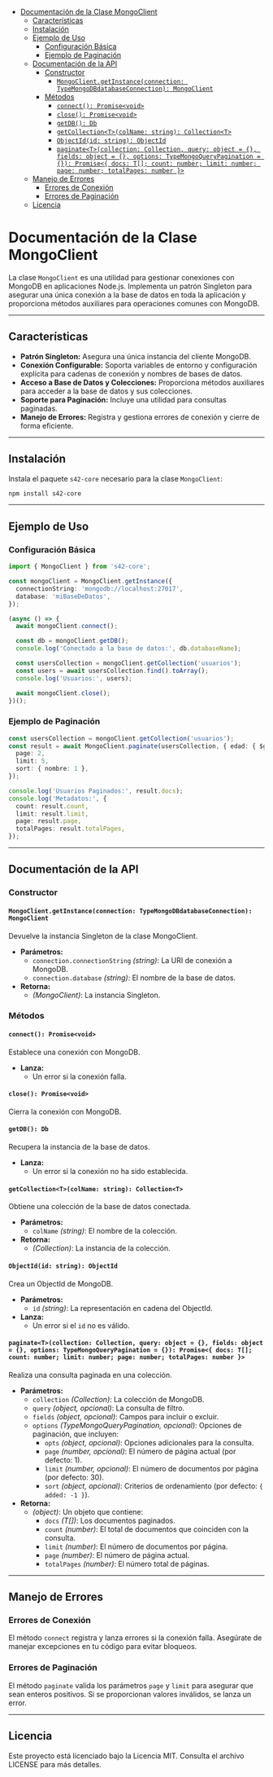 - [Documentación de la Clase MongoClient](#documentación-de-la-clase-mongoclient)
	- [Características](#características)
	- [Instalación](#instalación)
	- [Ejemplo de Uso](#ejemplo-de-uso)
		- [Configuración Básica](#configuración-básica)
		- [Ejemplo de Paginación](#ejemplo-de-paginación)
	- [Documentación de la API](#documentación-de-la-api)
		- [Constructor](#constructor)
			- [`MongoClient.getInstance(connection: TypeMongoDBdatabaseConnection): MongoClient`](#mongoclientgetinstanceconnection-typemongodbdatabaseconnection-mongoclient)
		- [Métodos](#métodos)
			- [`connect(): Promise<void>`](#connect-promisevoid)
			- [`close(): Promise<void>`](#close-promisevoid)
			- [`getDB(): Db`](#getdb-db)
			- [`getCollection<T>(colName: string): Collection<T>`](#getcollectiontcolname-string-collectiont)
			- [`ObjectId(id: string): ObjectId`](#objectidid-string-objectid)
			- [`paginate<T>(collection: Collection, query: object = {}, fields: object = {}, options: TypeMongoQueryPagination = {}): Promise<{ docs: T[]; count: number; limit: number; page: number; totalPages: number }>`](#paginatetcollection-collection-query-object---fields-object---options-typemongoquerypagination---promise-docs-t-count-number-limit-number-page-number-totalpages-number-)
	- [Manejo de Errores](#manejo-de-errores)
		- [Errores de Conexión](#errores-de-conexión)
		- [Errores de Paginación](#errores-de-paginación)
	- [Licencia](#licencia)


# Documentación de la Clase MongoClient

La clase `MongoClient` es una utilidad para gestionar conexiones con MongoDB en aplicaciones Node.js. Implementa un patrón Singleton para asegurar una única conexión a la base de datos en toda la aplicación y proporciona métodos auxiliares para operaciones comunes con MongoDB.

---

## Características

- **Patrón Singleton:** Asegura una única instancia del cliente MongoDB.
- **Conexión Configurable:** Soporta variables de entorno y configuración explícita para cadenas de conexión y nombres de bases de datos.
- **Acceso a Base de Datos y Colecciones:** Proporciona métodos auxiliares para acceder a la base de datos y sus colecciones.
- **Soporte para Paginación:** Incluye una utilidad para consultas paginadas.
- **Manejo de Errores:** Registra y gestiona errores de conexión y cierre de forma eficiente.

---

## Instalación

Instala el paquete `s42-core` necesario para la clase `MongoClient`:

```bash
npm install s42-core
```

---

## Ejemplo de Uso

### Configuración Básica

```typescript
import { MongoClient } from 's42-core';

const mongoClient = MongoClient.getInstance({
  connectionString: 'mongodb://localhost:27017',
  database: 'miBaseDeDatos',
});

(async () => {
  await mongoClient.connect();

  const db = mongoClient.getDB();
  console.log('Conectado a la base de datos:', db.databaseName);

  const usersCollection = mongoClient.getCollection('usuarios');
  const users = await usersCollection.find().toArray();
  console.log('Usuarios:', users);

  await mongoClient.close();
})();
```

### Ejemplo de Paginación

```typescript
const usersCollection = mongoClient.getCollection('usuarios');
const result = await MongoClient.paginate(usersCollection, { edad: { $gt: 18 } }, {}, {
  page: 2,
  limit: 5,
  sort: { nombre: 1 },
});

console.log('Usuarios Paginados:', result.docs);
console.log('Metadatos:', {
  count: result.count,
  limit: result.limit,
  page: result.page,
  totalPages: result.totalPages,
});
```

---

## Documentación de la API

### Constructor

#### `MongoClient.getInstance(connection: TypeMongoDBdatabaseConnection): MongoClient`

Devuelve la instancia Singleton de la clase MongoClient.

- **Parámetros:**
  - `connection.connectionString` *(string)*: La URI de conexión a MongoDB.
  - `connection.database` *(string)*: El nombre de la base de datos.
- **Retorna:**
  - *(MongoClient)*: La instancia Singleton.

### Métodos

#### `connect(): Promise<void>`

Establece una conexión con MongoDB.

- **Lanza:**
  - Un error si la conexión falla.

#### `close(): Promise<void>`

Cierra la conexión con MongoDB.

#### `getDB(): Db`

Recupera la instancia de la base de datos.

- **Lanza:**
  - Un error si la conexión no ha sido establecida.

#### `getCollection<T>(colName: string): Collection<T>`

Obtiene una colección de la base de datos conectada.

- **Parámetros:**
  - `colName` *(string)*: El nombre de la colección.
- **Retorna:**
  - *(Collection<T>)*: La instancia de la colección.

#### `ObjectId(id: string): ObjectId`

Crea un ObjectId de MongoDB.

- **Parámetros:**
  - `id` *(string)*: La representación en cadena del ObjectId.
- **Lanza:**
  - Un error si el `id` no es válido.

#### `paginate<T>(collection: Collection, query: object = {}, fields: object = {}, options: TypeMongoQueryPagination = {}): Promise<{ docs: T[]; count: number; limit: number; page: number; totalPages: number }>`

Realiza una consulta paginada en una colección.

- **Parámetros:**
  - `collection` *(Collection<T>)*: La colección de MongoDB.
  - `query` *(object, opcional)*: La consulta de filtro.
  - `fields` *(object, opcional)*: Campos para incluir o excluir.
  - `options` *(TypeMongoQueryPagination, opcional)*: Opciones de paginación, que incluyen:
    - `opts` *(object, opcional)*: Opciones adicionales para la consulta.
    - `page` *(number, opcional)*: El número de página actual (por defecto: 1).
    - `limit` *(number, opcional)*: El número de documentos por página (por defecto: 30).
    - `sort` *(object, opcional)*: Criterios de ordenamiento (por defecto: `{ added: -1 }`).
- **Retorna:**
  - *(object)*: Un objeto que contiene:
    - `docs` *(T[])*: Los documentos paginados.
    - `count` *(number)*: El total de documentos que coinciden con la consulta.
    - `limit` *(number)*: El número de documentos por página.
    - `page` *(number)*: El número de página actual.
    - `totalPages` *(number)*: El número total de páginas.

---

## Manejo de Errores

### Errores de Conexión

El método `connect` registra y lanza errores si la conexión falla. Asegúrate de manejar excepciones en tu código para evitar bloqueos.

### Errores de Paginación

El método `paginate` valida los parámetros `page` y `limit` para asegurar que sean enteros positivos. Si se proporcionan valores inválidos, se lanza un error.

---

## Licencia

Este proyecto está licenciado bajo la Licencia MIT. Consulta el archivo LICENSE para más detalles.

